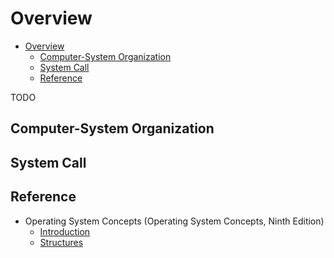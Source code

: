 # Overview

- [Overview](#overview)
  - [Computer-System Organization](#computer-system-organization)
  - [System Call](#system-call)
  - [Reference](#reference)

TODO

## Computer-System Organization 

## System Call

## Reference

- Operating System Concepts (Operating System Concepts, Ninth Edition)
  - [Introduction](https://www.cs.uic.edu/~jbell/CourseNotes/OperatingSystems/1_Introduction.html)
  - [Structures](https://www.cs.uic.edu/~jbell/CourseNotes/OperatingSystems/2_Structures.html)